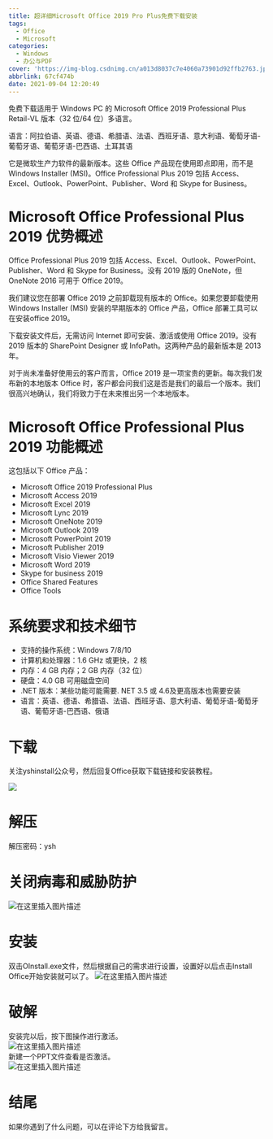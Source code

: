 ```yaml
---
title: 超详细Microsoft Office 2019 Pro Plus免费下载安装
tags:
  - Office
  - Microsoft
categories:
  - Windows
  - 办公与PDF
cover: 'https://img-blog.csdnimg.cn/a013d8037c7e4060a73901d92ffb2763.jpg'
abbrlink: 67cf474b
date: 2021-09-04 12:20:49
---
```


免费下载适用于 Windows PC 的 Microsoft Office 2019 Professional Plus Retail-VL 版本（32 位/64 位）多语言。

语言：阿拉伯语、英语、德语、希腊语、法语、西班牙语、意大利语、葡萄牙语-葡萄牙语、葡萄牙语-巴西语、土耳其语

它是微软生产力软件的最新版本。这些 Office 产品现在使用即点即用，而不是 Windows Installer (MSI)。Office Professional Plus 2019 包括 Access、Excel、Outlook、PowerPoint、Publisher、Word 和 Skype for Business。

# Microsoft Office Professional Plus 2019 优势概述
Office Professional Plus 2019 包括 Access、Excel、Outlook、PowerPoint、Publisher、Word 和 Skype for Business。没有 2019 版的 OneNote，但 OneNote 2016 可用于 Office 2019。

我们建议您在部署 Office 2019 之前卸载现有版本的 Office。如果您要卸载使用 Windows Installer (MSI) 安装的早期版本的 Office 产品，Office 部署工具可以在安装office 2019。

下载安装文件后，无需访问 Internet 即可安装、激活或使用 Office 2019。没有 2019 版本的 SharePoint Designer 或 InfoPath。这两种产品的最新版本是 2013 年。

对于尚未准备好使用云的客户而言，Office 2019 是一项宝贵的更新。每次我们发布新的本地版本 Office 时，客户都会问我们这是否是我们的最后一个版本。我们很高兴地确认，我们将致力于在未来推出另一个本地版本。

# Microsoft Office Professional Plus 2019 功能概述
这包括以下 Office 产品：

- Microsoft Office 2019 Professional Plus
- Microsoft Access 2019
- Microsoft Excel 2019
- Microsoft Lync 2019
- Microsoft OneNote 2019
- Microsoft Outlook 2019
- Microsoft PowerPoint 2019
- Microsoft Publisher 2019
- Microsoft Visio Viewer 2019
- Microsoft Word 2019
- Skype for business 2019
- Office Shared Features
- Office Tools

# 系统要求和技术细节
- 支持的操作系统：Windows 7/8/10
- 计算机和处理器：1.6 GHz 或更快，2 核
- 内存：4 GB 内存；2 GB 内存（32 位）
- 硬盘：4.0 GB 可用磁盘空间
- .NET 版本：某些功能可能需要. NET 3.5 或 4.6及更高版本也需要安装
- 语言：英语、德语、希腊语、法语、西班牙语、意大利语、葡萄牙语-葡萄牙语、葡萄牙语-巴西语、俄语

# 下载
关注yshinstall公众号，然后回复Office获取下载链接和安装教程。

![](https://img-blog.csdnimg.cn/f824f9d6c4ca40549a3d02de1938c17c.jpg#pic_center)

# 解压
解压密码：ysh

# 关闭病毒和威胁防护
![在这里插入图片描述](https://img-blog.csdnimg.cn/000b6e5c74f14b5db954574cb8881835.png)

# 安装
双击OInstall.exe文件，然后根据自己的需求进行设置，设置好以后点击Install Office开始安装就可以了。
![在这里插入图片描述](https://img-blog.csdnimg.cn/a0029025c0c84e199e1a3fc1dcf7f973.png)

# 破解
安装完以后，按下图操作进行激活。   
![在这里插入图片描述](https://img-blog.csdnimg.cn/743e289e76694c859216853dadae2d4e.png)   
新建一个PPT文件查看是否激活。   
![在这里插入图片描述](https://img-blog.csdnimg.cn/5b53e3ccc65846c79cd9a5ff95b73ddc.png)   

# 结尾
如果你遇到了什么问题，可以在评论下方给我留言。
